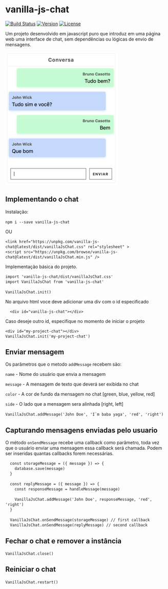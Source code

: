 # vanilla-js-chat

[![Build Status](https://travis-ci.com/BrunoCasotto/vanilla-js-chat.svg?branch=master)](https://travis-ci.com/BrunoCasotto/vanilla-js-chat)
<a href="https://www.npmjs.com/package/vanilla-js-chat"><img src="https://img.shields.io/npm/v/vanilla-js-chat" alt="Version"></a>
<a href="https://www.npmjs.com/package/vanilla-js-chat"><img src="https://img.shields.io/npm/l/vanilla-js-chat.svg" alt="License"></a>

Um projeto desenvolvido em javascript puro que introduz em uma página web uma interface de chat, sem dependências ou lógicas de envio de mensagens.

<img width="350" alt="" src="https://github.com/BrunoCasotto/vanilla-js-chat/blob/master/docs/chat_image.png">


## Implementando o chat
Instalação:

``` npm i --save vanilla-js-chat ```

OU

```
<link href="https://unpkg.com/vanilla-js-chat@latest/dist/vanillaJsChat.css" rel="stylesheet" >
<script src="https://unpkg.com/browse/vanilla-js-chat@latest/dist/vanillaJsChat.min.js" />
```

Implementação básica do projeto.

```
import 'vanilla-js-chat/dist/vanillaJsChat.css'
import VanillaJsChat from 'vanilla-js-chat'

VanillaJsChat.init()
```

No arquivo html voce deve adicionar uma div com o id especificado

```
  <div id="vanilla-js-chat"></div>
```

Caso deseje outro id, especifique no momento de iniciar o projeto

```
<div id="my-project-chat"></div>
VanillaJsChat.init('my-project-chat')
```

## Enviar mensagem
Os parâmetros que o metodo `addMessage` recebem são:

`name` - Nome do usuário que envia a mensagem

`message` - A mensagem de texto que deverá ser exibida no chat

`color` - A cor de fundo da mensagem no chat [green, blue, yellow, red]

`side` - O lado que a mensagem sera alinhada [right, left]

```VanillaJsChat.addMessage('John Doe', 'I`m baba yaga', 'red', 'right')```

## Capturando mensagens enviadas pelo usuario
O método `onSendMessage` recebe uma callback como parâmetro, toda vez que o usuário enviar uma mensagem essa callback será chamada. Podem ser inseridas quantas callbacks forem necessárias.
```
  const storageMessage = ({ message }) => {
    database.save(message)
  }

  const replyMessage = ({ message }) => {
    const responseMessage = handleMessage(message)

    VanillaJsChat.addMessage('John Doe', responseMessage, 'red', 'right')
  }

  VanillaJsChat.onSendMessage(storageMessage) // first callback
  VanillaJsChat.onSendMessage(replyMessage) // second callback
````

## Fechar o chat e remover a instância
```VanillaJsChat.close()```

## Reiniciar o chat
```VanillaJsChat.restart()```

